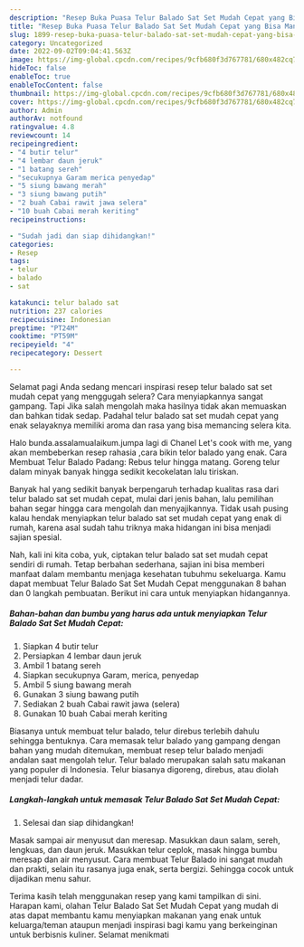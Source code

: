 ```yaml
---
description: "Resep Buka Puasa Telur Balado Sat Set Mudah Cepat yang Bisa Manjain Lidah"
title: "Resep Buka Puasa Telur Balado Sat Set Mudah Cepat yang Bisa Manjain Lidah"
slug: 1899-resep-buka-puasa-telur-balado-sat-set-mudah-cepat-yang-bisa-manjain-lidah
category: Uncategorized
date: 2022-09-02T09:04:41.563Z
image: https://img-global.cpcdn.com/recipes/9cfb680f3d767781/680x482cq70/telur-balado-sat-set-mudah-cepat-foto-resep-utama.jpg
hideToc: false
enableToc: true
enableTocContent: false
thumbnail: https://img-global.cpcdn.com/recipes/9cfb680f3d767781/680x482cq70/telur-balado-sat-set-mudah-cepat-foto-resep-utama.jpg
cover: https://img-global.cpcdn.com/recipes/9cfb680f3d767781/680x482cq70/telur-balado-sat-set-mudah-cepat-foto-resep-utama.jpg
author: Admin
authorAv: notfound
ratingvalue: 4.8
reviewcount: 14
recipeingredient:
- "4 butir telur"
- "4 lembar daun jeruk"
- "1 batang sereh"
- "secukupnya Garam merica penyedap"
- "5 siung bawang merah"
- "3 siung bawang putih"
- "2 buah Cabai rawit jawa selera"
- "10 buah Cabai merah keriting"
recipeinstructions:

- "Sudah jadi dan siap dihidangkan!"
categories:
- Resep
tags:
- telur
- balado
- sat

katakunci: telur balado sat 
nutrition: 237 calories
recipecuisine: Indonesian
preptime: "PT24M"
cooktime: "PT59M"
recipeyield: "4"
recipecategory: Dessert

---
```



Selamat pagi Anda sedang mencari inspirasi resep telur balado sat set mudah cepat yang menggugah selera? Cara menyiapkannya sangat gampang. Tapi Jika salah mengolah maka hasilnya tidak akan memuaskan dan bahkan tidak sedap. Padahal telur balado sat set mudah cepat yang enak selayaknya memiliki aroma dan rasa yang bisa memancing selera kita.


Halo bunda.assalamualaikum.jumpa lagi di Chanel Let&#39;s cook with me, yang akan membeberkan resep rahasia ,cara bikin telor balado yang enak. Cara Membuat Telur Balado Padang: Rebus telur hingga matang. Goreng telur dalam minyak banyak hingga sedikit kecokelatan lalu tiriskan.

Banyak hal yang sedikit banyak berpengaruh terhadap kualitas rasa dari telur balado sat set mudah cepat, mulai dari jenis bahan, lalu pemilihan bahan segar hingga cara mengolah dan menyajikannya. Tidak usah pusing kalau hendak menyiapkan telur balado sat set mudah cepat yang enak di rumah, karena asal sudah tahu triknya maka hidangan ini bisa menjadi sajian spesial.


Nah, kali ini kita coba, yuk, ciptakan telur balado sat set mudah cepat sendiri di rumah. Tetap berbahan sederhana, sajian ini bisa memberi manfaat dalam membantu menjaga kesehatan tubuhmu sekeluarga. Kamu dapat membuat Telur Balado Sat Set Mudah Cepat menggunakan 8 bahan dan 0 langkah pembuatan. Berikut ini cara untuk menyiapkan hidangannya.

<!--inarticleads1-->

##### Bahan-bahan dan bumbu yang harus ada untuk menyiapkan Telur Balado Sat Set Mudah Cepat:

1. Siapkan 4 butir telur
1. Persiapkan 4 lembar daun jeruk
1. Ambil 1 batang sereh
1. Siapkan secukupnya Garam, merica, penyedap
1. Ambil 5 siung bawang merah
1. Gunakan 3 siung bawang putih
1. Sediakan 2 buah Cabai rawit jawa (selera)
1. Gunakan 10 buah Cabai merah keriting


Biasanya untuk membuat telur balado, telur direbus terlebih dahulu sehingga bentuknya. Cara memasak telur balado yang gampang dengan bahan yang mudah ditemukan, membuat resep telur balado menjadi andalan saat mengolah telur. Telur balado merupakan salah satu makanan yang populer di Indonesia. Telur biasanya digoreng, direbus, atau diolah menjadi telur dadar. 

<!--inarticleads2-->

##### Langkah-langkah untuk memasak Telur Balado Sat Set Mudah Cepat:


1. Selesai dan siap dihidangkan!

Masak sampai air menyusut dan meresap. Masukkan daun salam, sereh, lengkuas, dan daun jeruk. Masukkan telur ceplok, masak hingga bumbu meresap dan air menyusut. Cara membuat Telur Balado ini sangat mudah dan prakti, selain itu rasanya juga enak, serta bergizi. Sehingga cocok untuk dijadikan menu sahur. 

Terima kasih telah menggunakan resep yang kami tampilkan di sini. Harapan kami, olahan Telur Balado Sat Set Mudah Cepat yang mudah di atas dapat membantu kamu menyiapkan makanan yang enak untuk keluarga/teman ataupun menjadi inspirasi bagi kamu yang berkeinginan untuk berbisnis kuliner. Selamat menikmati

